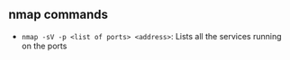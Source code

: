 ## nmap commands
- `nmap -sV -p <list of ports> <address>`: Lists all the services running on the ports

